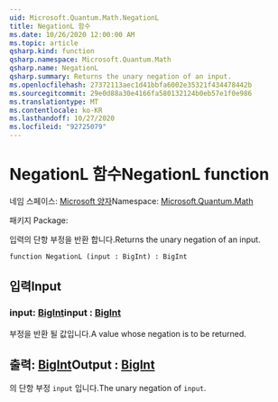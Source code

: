 ```yaml
---
uid: Microsoft.Quantum.Math.NegationL
title: NegationL 함수
ms.date: 10/26/2020 12:00:00 AM
ms.topic: article
qsharp.kind: function
qsharp.namespace: Microsoft.Quantum.Math
qsharp.name: NegationL
qsharp.summary: Returns the unary negation of an input.
ms.openlocfilehash: 27372113aec1d41bbfa6002e35321f434478442b
ms.sourcegitcommit: 29e0d88a30e4166fa580132124b0eb57e1f0e986
ms.translationtype: MT
ms.contentlocale: ko-KR
ms.lasthandoff: 10/27/2020
ms.locfileid: "92725079"
---
```

# <a name="negationl-function"></a><span data-ttu-id="b4a5c-102">NegationL 함수</span><span class="sxs-lookup"><span data-stu-id="b4a5c-102">NegationL function</span></span>

<span data-ttu-id="b4a5c-103">네임 스페이스: [Microsoft 양자](xref:Microsoft.Quantum.Math)</span><span class="sxs-lookup"><span data-stu-id="b4a5c-103">Namespace: [Microsoft.Quantum.Math](xref:Microsoft.Quantum.Math)</span></span>

<span data-ttu-id="b4a5c-104">패키지 [](https://nuget.org/packages/)</span><span class="sxs-lookup"><span data-stu-id="b4a5c-104">Package: [](https://nuget.org/packages/)</span></span>


<span data-ttu-id="b4a5c-105">입력의 단항 부정을 반환 합니다.</span><span class="sxs-lookup"><span data-stu-id="b4a5c-105">Returns the unary negation of an input.</span></span>

```qsharp
function NegationL (input : BigInt) : BigInt
```


## <a name="input"></a><span data-ttu-id="b4a5c-106">입력</span><span class="sxs-lookup"><span data-stu-id="b4a5c-106">Input</span></span>

### <a name="input--bigint"></a><span data-ttu-id="b4a5c-107">input: [BigInt](xref:microsoft.quantum.lang-ref.bigint)</span><span class="sxs-lookup"><span data-stu-id="b4a5c-107">input : [BigInt](xref:microsoft.quantum.lang-ref.bigint)</span></span>

<span data-ttu-id="b4a5c-108">부정을 반환 될 값입니다.</span><span class="sxs-lookup"><span data-stu-id="b4a5c-108">A value whose negation is to be returned.</span></span>



## <a name="output--bigint"></a><span data-ttu-id="b4a5c-109">출력: [BigInt](xref:microsoft.quantum.lang-ref.bigint)</span><span class="sxs-lookup"><span data-stu-id="b4a5c-109">Output : [BigInt](xref:microsoft.quantum.lang-ref.bigint)</span></span>

<span data-ttu-id="b4a5c-110">의 단항 부정 `input` 입니다.</span><span class="sxs-lookup"><span data-stu-id="b4a5c-110">The unary negation of `input`.</span></span>